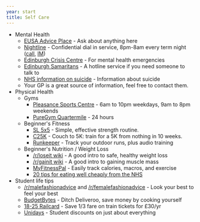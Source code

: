 ```yaml
---
year: start
title: Self Care
---
```


 - Mental Health
    - [EUSA Advice Place](https://www.eusa.ed.ac.uk/support_and_advice/the_advice_place/) - Ask about anything here
    - [Nightline](https://ednightline.com/) - Confidential dial in service, 8pm-8am every term night ([call](tel:01315574444), [IM](https://ednightline.com/instant-messenger/))
    - [Edinburgh Crisis Centre](http://www.edinburghcrisiscentre.org.uk/wordpress/) - For mental health emergencies
    - [Edinburgh Samaritans](https://samaritans.org/branches/edinburgh) - A hotline service if you need someone to talk to
    - [NHS information on suicide](https://www.nhs.uk/conditions/suicide/) - Information about suicide
    - Your GP is a great source of information, feel free to contact them.
 - Physical Health
    - Gyms
      - [Pleasance Sports Centre](https://www.ed.ac.uk/sport-exercise) - 6am to 10pm weekdays, 9am to 8pm weekends
      - [PureGym Quartermile](https://www.puregym.com/gyms/edinburgh-quartermile/) - 24 hours
    - Beginner's Fitness
      - [SL 5x5](https://stronglifts.com/5x5) - Simple, effective strength routine.
      - [C25K](https://www.c25k.com/) - Couch to 5K: train for a 5K from nothing in 10 weeks.
      - [Runkeeper](https://runkeeper.com/) - Track your outdoor runs, plus audio training  
    - Beginner's Nutrition / Weight Loss
      - [/r/loseit wiki](https://old.reddit.com/r/loseit/wiki/quick_start_guide) - A good intro to safe, healthy weight loss
      - [/r/gainit wiki](https://old.reddit.com/r/gainit/wiki/index) - A good intro to gaining muscle mass
      - [MyFitnessPal](https://www.myfitnesspal.com) - Easily track calories, macros, and exercise
      - [20 tips for eating well cheaply from the NHS](https://www.nhs.uk/live-well/eat-well/20-tips-to-eat-well-for-less/)
 - Student life tips
      - [/r/malefashionadvice](https://reddit.com/r/malefashionadvice) and [/r/femalefashionadvice](https://reddit.com/r/femalefashionadvice) - Look your best to feel your best
      - [BudgetBytes](https://budgetbytes.com) - Ditch Deliveroo, save money by cooking yourself
      - [18-25 Railcard](https://www.16-25railcard.co.uk) - Save 1/3 fare on train tickets for £30/yr
      - [Unidays](https://www.myunidays.com) - Student discounts on just about everything

